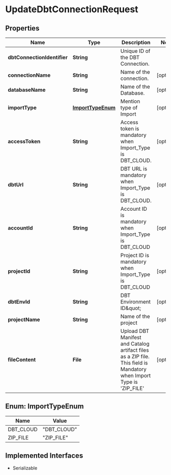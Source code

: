 

# UpdateDbtConnectionRequest


## Properties

| Name | Type | Description | Notes |
|------------ | ------------- | ------------- | -------------|
|**dbtConnectionIdentifier** | **String** | Unique ID of the DBT Connection. |  |
|**connectionName** | **String** | Name of the connection. |  [optional] |
|**databaseName** | **String** | Name of the Database. |  [optional] |
|**importType** | [**ImportTypeEnum**](#ImportTypeEnum) | Mention type of Import |  [optional] |
|**accessToken** | **String** | Access token is mandatory when Import_Type is DBT_CLOUD. |  [optional] |
|**dbtUrl** | **String** | DBT URL is mandatory when Import_Type is DBT_CLOUD. |  [optional] |
|**accountId** | **String** | Account ID is mandatory when Import_Type is DBT_CLOUD |  [optional] |
|**projectId** | **String** | Project ID is mandatory when Import_Type is DBT_CLOUD |  [optional] |
|**dbtEnvId** | **String** | DBT Environment ID\&quot; |  [optional] |
|**projectName** | **String** | Name of the project |  [optional] |
|**fileContent** | **File** | Upload DBT Manifest and Catalog artifact files as a ZIP file. This field is Mandatory when Import Type is &#39;ZIP_FILE&#39; |  [optional] |



## Enum: ImportTypeEnum

| Name | Value |
|---- | -----|
| DBT_CLOUD | &quot;DBT_CLOUD&quot; |
| ZIP_FILE | &quot;ZIP_FILE&quot; |


## Implemented Interfaces

* Serializable


